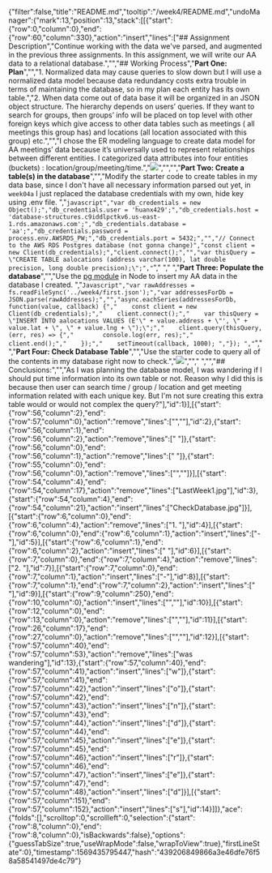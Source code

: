 {"filter":false,"title":"README.md","tooltip":"/week4/README.md","undoManager":{"mark":13,"position":13,"stack":[[{"start":{"row":0,"column":0},"end":{"row":60,"column":330},"action":"insert","lines":["## Assignment Description","Continue working with the data we've parsed, and augmented in the previous three assignments. In this assignment, we will write our AA data to a relational database.","","## Working Process","**Part One: Plan**","","1.  Normalized data may cause queries to slow down but I will use a normalized data model because data redundancy costs extra trouble in terms of maintaining the database, so in my plan each entity has its own table.","2.  When data come out of data base it will be organized in an JSON object structure. The hierarchy depends on users’ queries. If they want to search for groups, then groups’ info will be placed on top level with other foreign keys which give access to other data tables such as meetings ( all meetings this group has) and locations (all location associated with this group) etc.","","I chose the ER modeling language to create data model for AA meetings’ data because it’s universally used to represent relationships between different entities. I categorized data attributes into four entities (buckets) : location/group/meeting/time.","![](AAERModeling.png)","","","**Part Two: Create a table(s) in the database**","","Modify the starter code to create tables in my data base, since I don't have all necessary information parsed out yet, in `week04a`  I just replaced the database credentials with my own, hide key using .env file. ","```javascript","var db_credentials = new Object();","db_credentials.user = 'huanx429';","db_credentials.host = 'database-structures.c9iddlpctkv6.us-east-1.rds.amazonaws.com';","db_credentials.database = 'aa';","db_credentials.password = process.env.AWSRDS_PW;","db_credentials.port = 5432;","","// Connect to the AWS RDS Postgres database (not gonna change)","const client = new Client(db_credentials);","client.connect();","","var thisQuery = \"CREATE TABLE aalocations (address varchar(100), lat double precision, long double precision);\";","```","  ","  ","**Part Three: Populate the database**","","Use the [pg module](https://node-postgres.com/) in Node to insert my AA data in the database I created. ","```Javascript","var rawAddresses = fs.readFileSync('../week4/first.json');","var addressesForDb = JSON.parse(rawAddresses);","","async.eachSeries(addressesForDb, function(value, callback) {","    const client = new Client(db_credentials);","    client.connect();","    var thisQuery = \"INSERT INTO aalocations VALUES (E'\" + value.address + \"', \" + value.lat + \", \" + value.lng + \");\";","    client.query(thisQuery, (err, res) => {","        console.log(err, res);","        client.end();","    });","    setTimeout(callback, 1000); ","}); ","```","  ","**Part Four: Check Database Table**","","Use the starter code to query all of the contents in my database right now to check.","![](LastWeek1.jpg)","","  ","","## Conclusions:","","As I was planning the database model, I was wandering if I should put time information into its own table or not. Reason why I did this is because then user can search time / group / location and get meeting information related with each unique key. But I'm not sure creating this extra table would or would not complex the query?"],"id":1}],[{"start":{"row":56,"column":2},"end":{"row":57,"column":0},"action":"remove","lines":["",""],"id":2},{"start":{"row":56,"column":1},"end":{"row":56,"column":2},"action":"remove","lines":[" "]},{"start":{"row":56,"column":0},"end":{"row":56,"column":1},"action":"remove","lines":[" "]},{"start":{"row":55,"column":0},"end":{"row":56,"column":0},"action":"remove","lines":["",""]}],[{"start":{"row":54,"column":4},"end":{"row":54,"column":17},"action":"remove","lines":["LastWeek1.jpg"],"id":3},{"start":{"row":54,"column":4},"end":{"row":54,"column":21},"action":"insert","lines":["CheckDatabase.jpg"]}],[{"start":{"row":6,"column":0},"end":{"row":6,"column":4},"action":"remove","lines":["1.  "],"id":4}],[{"start":{"row":6,"column":0},"end":{"row":6,"column":1},"action":"insert","lines":["-"],"id":5}],[{"start":{"row":6,"column":1},"end":{"row":6,"column":2},"action":"insert","lines":[" "],"id":6}],[{"start":{"row":7,"column":0},"end":{"row":7,"column":4},"action":"remove","lines":["2.  "],"id":7}],[{"start":{"row":7,"column":0},"end":{"row":7,"column":1},"action":"insert","lines":["-"],"id":8}],[{"start":{"row":7,"column":1},"end":{"row":7,"column":2},"action":"insert","lines":[" "],"id":9}],[{"start":{"row":9,"column":250},"end":{"row":10,"column":0},"action":"insert","lines":["",""],"id":10}],[{"start":{"row":12,"column":0},"end":{"row":13,"column":0},"action":"remove","lines":["",""],"id":11}],[{"start":{"row":26,"column":17},"end":{"row":27,"column":0},"action":"remove","lines":["",""],"id":12}],[{"start":{"row":57,"column":40},"end":{"row":57,"column":53},"action":"remove","lines":["was wandering"],"id":13},{"start":{"row":57,"column":40},"end":{"row":57,"column":41},"action":"insert","lines":["w"]},{"start":{"row":57,"column":41},"end":{"row":57,"column":42},"action":"insert","lines":["o"]},{"start":{"row":57,"column":42},"end":{"row":57,"column":43},"action":"insert","lines":["n"]},{"start":{"row":57,"column":43},"end":{"row":57,"column":44},"action":"insert","lines":["d"]},{"start":{"row":57,"column":44},"end":{"row":57,"column":45},"action":"insert","lines":["e"]},{"start":{"row":57,"column":45},"end":{"row":57,"column":46},"action":"insert","lines":["r"]},{"start":{"row":57,"column":46},"end":{"row":57,"column":47},"action":"insert","lines":["e"]},{"start":{"row":57,"column":47},"end":{"row":57,"column":48},"action":"insert","lines":["d"]}],[{"start":{"row":57,"column":151},"end":{"row":57,"column":152},"action":"insert","lines":["s"],"id":14}]]},"ace":{"folds":[],"scrolltop":0,"scrollleft":0,"selection":{"start":{"row":8,"column":0},"end":{"row":8,"column":0},"isBackwards":false},"options":{"guessTabSize":true,"useWrapMode":false,"wrapToView":true},"firstLineState":0},"timestamp":1569435795447,"hash":"439206849866a3e46dfe76f58a58541497de4c79"}